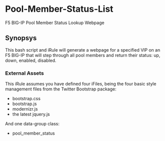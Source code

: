 # Pool-Member-Status-List

F5 BIG-IP Pool Member Status Lookup Webpage

## Synopsys

This bash script and iRule will generate a webpage for a specified VIP on an F5 BIG-IP that will step through all pool members and return their status: up, down, enabled, disabled.

### External Assets

This iRule assumes you have defined four iFiles, being the four basic style management files from the Twitter Bootstrap package: 
* bootstrap.css
* bootstrap.js
* modernizr.js
* the latest jquery.js

And one data-group class:
* pool_member_status
